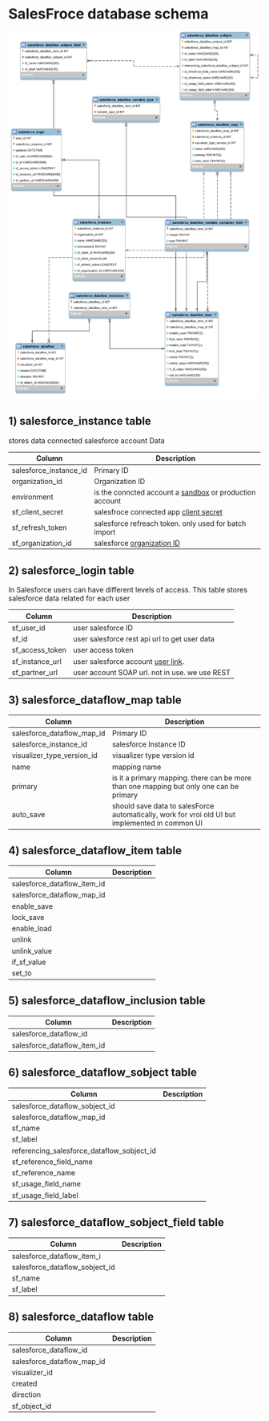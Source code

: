 
# SalesFroce database schema

![sf db](https://raw.githubusercontent.com/projectgoldmine/documentation/main/sf_erd.png)



## 1) salesforce_instance table

 stores data  connected salesforce account Data
 
  
  Column               | Description
-------------          | -------------
salesforce_instance_id | Primary ID
organization_id        | Organization ID
environment            | is the conncted account a [sandbox](https://developer.salesforce.com/docs/atlas.en-us.apexcode.meta/apexcode/apex_intro_get_dev_account.htm) or production account
sf_client_secret       | salesfroce connected app [client secret](https://docs.datawatch.com/swarm/desktop/Generating_a_Client_ID_and_ClientSecret_Key_for_Salesforce_Connections.htm)
sf_refresh_token       | salesforce refreach token. only used for batch import
sf_organization_id     | salesforce [organization ID](https://help.salesforce.com/articleView?id=000325251&type=1&mode=1) 


## 2) salesforce_login table

In Salesforce users can have different levels of access. This table  stores salesforce data related for each user 

 Column            | Description
-------------      | -------------
sf_user_id         |  user salesforce ID
sf_id              |  user salesforce rest api url to get user data
sf_access_token    |  user access token 
sf_instance_url    |  user salesforce account [user link](https://help.salesforce.com/articleView?id=000322728&type=1&mode=1). 
sf_partner_url     |  user account SOAP url. not in use. we use REST

## 3) salesforce_dataflow_map table



 Column                        | Description
-------------                  | -------------
salesforce_dataflow_map_id     |  Primary ID
salesforce_instance_id         |  salesforce Instance ID
visualizer_type_version_id     |  visualizer type version id
name                           |  mapping name
primary                        |  is it a primary mapping. there can be more than one mapping but only one can be primary
auto_save                      |  should save data to salesForce automatically, work for vroi old UI but implemented in common UI   


## 4) salesforce_dataflow_item table



 Column                        | Description
-------------                  | -------------
salesforce_dataflow_item_id    | 
salesforce_dataflow_map_id     |  
enable_save                    |   
lock_save                      |  
enable_load                    |  
unlink                         |
unlink_value                   |
if_sf_value                    |
set_to                         |


## 5) salesforce_dataflow_inclusion table



 Column                        | Description
-------------                  | -------------
salesforce_dataflow_id         | 
salesforce_dataflow_item_id    |  


## 6) salesforce_dataflow_sobject table



 Column                                       | Description
-------------                                 | -------------
salesforce_dataflow_sobject_id                | 
salesforce_dataflow_map_id                    |  
sf_name                                       |   
sf_label                                      |  
referencing_salesforce_dataflow_sobject_id    |  
sf_reference_field_name                       |
sf_reference_name                             |
sf_usage_field_name                           |
sf_usage_field_label                          |


## 7) salesforce_dataflow_sobject_field table



 Column                        | Description
-------------                  | -------------
salesforce_dataflow_item_i     | 
salesforce_dataflow_sobject_id |  
sf_name                        |   
sf_label                       |  


## 8) salesforce_dataflow table



 Column                        | Description
-------------                  | -------------
salesforce_dataflow_id         | 
salesforce_dataflow_map_id     |  
visualizer_id                  |   
created                        |  
direction                      |  
sf_object_id                   |
